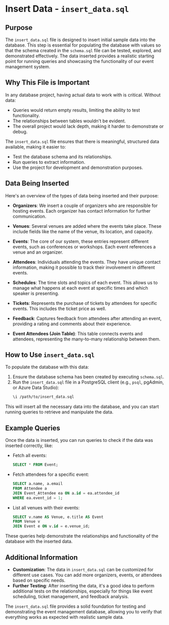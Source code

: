 # Insert Data - `insert_data.sql`

## Purpose
The `insert_data.sql` file is designed to insert initial sample data into the database. This step is essential for populating the database with values so that the schema created in the `schema.sql` file can be tested, explored, and demonstrated effectively. The data inserted provides a realistic starting point for running queries and showcasing the functionality of our event management system.

## Why This File is Important
In any database project, having actual data to work with is critical. Without data:
- Queries would return empty results, limiting the ability to test functionality.
- The relationships between tables wouldn't be evident.
- The overall project would lack depth, making it harder to demonstrate or debug.

The `insert_data.sql` file ensures that there is meaningful, structured data available, making it easier to:
- Test the database schema and its relationships.
- Run queries to extract information.
- Use the project for development and demonstration purposes.

## Data Being Inserted
Here's an overview of the types of data being inserted and their purpose:

- **Organizers**: We insert a couple of organizers who are responsible for hosting events. Each organizer has contact information for further communication.
  
- **Venues**: Several venues are added where the events take place. These include fields like the name of the venue, its location, and capacity.

- **Events**: The core of our system, these entries represent different events, such as conferences or workshops. Each event references a venue and an organizer.

- **Attendees**: Individuals attending the events. They have unique contact information, making it possible to track their involvement in different events.

- **Schedules**: The time slots and topics of each event. This allows us to manage what happens at each event at specific times and which speaker is presenting.

- **Tickets**: Represents the purchase of tickets by attendees for specific events. This includes the ticket price as well.

- **Feedback**: Captures feedback from attendees after attending an event, providing a rating and comments about their experience.

- **Event Attendees (Join Table)**: This table connects events and attendees, representing the many-to-many relationship between them.

## How to Use `insert_data.sql`
To populate the database with this data:
1. Ensure the database schema has been created by executing `schema.sql`.
2. Run the `insert_data.sql` file in a PostgreSQL client (e.g., `psql`, pgAdmin, or Azure Data Studio):
    ```bash
    \i /path/to/insert_data.sql
    ```

This will insert all the necessary data into the database, and you can start running queries to retrieve and manipulate the data.

## Example Queries
Once the data is inserted, you can run queries to check if the data was inserted correctly, like:

- Fetch all events:
    ```sql
    SELECT * FROM Event;
    ```

- Fetch attendees for a specific event:
    ```sql
    SELECT a.name, a.email
    FROM Attendee a
    JOIN Event_Attendee ea ON a.id = ea.attendee_id
    WHERE ea.event_id = 1;
    ```

- List all venues with their events:
    ```sql
    SELECT v.name AS Venue, e.title AS Event
    FROM Venue v
    JOIN Event e ON v.id = e.venue_id;
    ```

These queries help demonstrate the relationships and functionality of the database with the inserted data.

## Additional Information
- **Customization**: The data in `insert_data.sql` can be customized for different use cases. You can add more organizers, events, or attendees based on specific needs.
- **Further Testing**: After inserting the data, it's a good idea to perform additional tests on the relationships, especially for things like event scheduling, ticket management, and feedback analysis.

The `insert_data.sql` file provides a solid foundation for testing and demonstrating the event management database, allowing you to verify that everything works as expected with realistic sample data.

